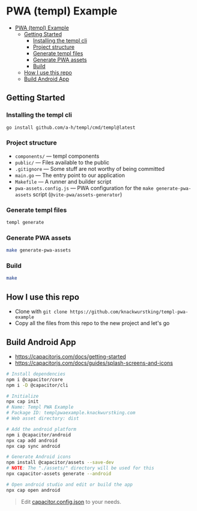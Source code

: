 # PWA (templ) Example

<!--toc:start-->

- [PWA (templ) Example](#pwa-templ-example)
  - [Getting Started](#getting-started)
    - [Installing the templ cli](#installing-the-templ-cli)
    - [Project structure](#project-structure)
    - [Generate templ files](#generate-templ-files)
    - [Generate PWA assets](#generate-pwa-assets)
    - [Build](#build)
  - [How I use this repo](#how-i-use-this-repo)
  - [Build Android App](#build-android-app)

<!--toc:end-->

## Getting Started

### Installing the templ cli

```bash
go install github.com/a-h/templ/cmd/templ@latest
```

### Project structure

- `components/` — templ components
- `public/` — Files available to the public
- `.gitignore` — Some stuff are not worthy of being committed
- `main.go` — The entry point to our application
- `Makefile` — A runner and builder script
- `pwa-assets.config.js` — PWA configuration for the `make generate-pwa-assets`
  script (`@vite-pwa/assets-generator`)

### Generate templ files

```bash
templ generate
```

### Generate PWA assets

```bash
make generate-pwa-assets
```

### Build

```bash
make
```

## How I use this repo

- Clone with `git clone https://github.com/knackwurstking/templ-pwa-example`
- Copy all the files from this repo to the new project and let's go

## Build Android App

- <https://capacitorjs.com/docs/getting-started>
- <https://capacitorjs.com/docs/guides/splash-screens-and-icons>

```bash
# Install dependencies
npm i @capacitor/core
npm i -D @capacitor/cli

# Initialize
npx cap init
# Name: Templ PWA Example
# Package ID: templpwaexample.knackwurstking.com
# Web asset directory: dist

# Add the android platform
npm i @capacitor/android
npx cap add android
npx cap sync android

# Generate Android icons
npm install @capacitor/assets --save-dev
# NOTE: The "./assets/" directory will be used for this
npx capacitor-assets generate --android

# Open android studio and edit or build the app
npx cap open android
```

> Edit [capacitor.config.json](capacitor.config.json) to your needs.
